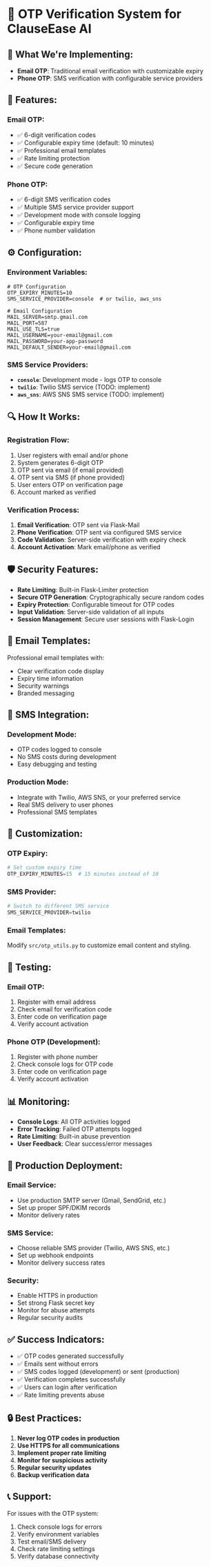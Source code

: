 # 🔐 OTP Verification System for ClauseEase AI

## **📱 What We're Implementing:**
- **Email OTP**: Traditional email verification with customizable expiry
- **Phone OTP**: SMS verification with configurable service providers

## **🚀 Features:**

### **Email OTP:**
- ✅ 6-digit verification codes
- ✅ Configurable expiry time (default: 10 minutes)
- ✅ Professional email templates
- ✅ Rate limiting protection
- ✅ Secure code generation

### **Phone OTP:**
- ✅ 6-digit SMS verification codes
- ✅ Multiple SMS service provider support
- ✅ Development mode with console logging
- ✅ Configurable expiry time
- ✅ Phone number validation

## **⚙️ Configuration:**

### **Environment Variables:**
```env
# OTP Configuration
OTP_EXPIRY_MINUTES=10
SMS_SERVICE_PROVIDER=console  # or twilio, aws_sns

# Email Configuration
MAIL_SERVER=smtp.gmail.com
MAIL_PORT=587
MAIL_USE_TLS=true
MAIL_USERNAME=your-email@gmail.com
MAIL_PASSWORD=your-app-password
MAIL_DEFAULT_SENDER=your-email@gmail.com
```

### **SMS Service Providers:**
- **`console`**: Development mode - logs OTP to console
- **`twilio`**: Twilio SMS service (TODO: implement)
- **`aws_sns`**: AWS SNS SMS service (TODO: implement)

## **🔍 How It Works:**

### **Registration Flow:**
1. User registers with email and/or phone
2. System generates 6-digit OTP
3. OTP sent via email (if email provided)
4. OTP sent via SMS (if phone provided)
5. User enters OTP on verification page
6. Account marked as verified

### **Verification Process:**
1. **Email Verification**: OTP sent via Flask-Mail
2. **Phone Verification**: OTP sent via configured SMS service
3. **Code Validation**: Server-side verification with expiry check
4. **Account Activation**: Mark email/phone as verified

## **🛡️ Security Features:**

- **Rate Limiting**: Built-in Flask-Limiter protection
- **Secure OTP Generation**: Cryptographically secure random codes
- **Expiry Protection**: Configurable timeout for OTP codes
- **Input Validation**: Server-side validation of all inputs
- **Session Management**: Secure user sessions with Flask-Login

## **📧 Email Templates:**

Professional email templates with:
- Clear verification code display
- Expiry time information
- Security warnings
- Branded messaging

## **📱 SMS Integration:**

### **Development Mode:**
- OTP codes logged to console
- No SMS costs during development
- Easy debugging and testing

### **Production Mode:**
- Integrate with Twilio, AWS SNS, or your preferred service
- Real SMS delivery to user phones
- Professional SMS templates

## **🔧 Customization:**

### **OTP Expiry:**
```python
# Set custom expiry time
OTP_EXPIRY_MINUTES=15  # 15 minutes instead of 10
```

### **SMS Provider:**
```python
# Switch to different SMS service
SMS_SERVICE_PROVIDER=twilio
```

### **Email Templates:**
Modify `src/otp_utils.py` to customize email content and styling.

## **🧪 Testing:**

### **Email OTP:**
1. Register with email address
2. Check email for verification code
3. Enter code on verification page
4. Verify account activation

### **Phone OTP (Development):**
1. Register with phone number
2. Check console logs for OTP code
3. Enter code on verification page
4. Verify account activation

## **📊 Monitoring:**

- **Console Logs**: All OTP activities logged
- **Error Tracking**: Failed OTP attempts logged
- **Rate Limiting**: Built-in abuse prevention
- **User Feedback**: Clear success/error messages

## **🚀 Production Deployment:**

### **Email Service:**
- Use production SMTP server (Gmail, SendGrid, etc.)
- Set up proper SPF/DKIM records
- Monitor delivery rates

### **SMS Service:**
- Choose reliable SMS provider (Twilio, AWS SNS, etc.)
- Set up webhook endpoints
- Monitor delivery success rates

### **Security:**
- Enable HTTPS in production
- Set strong Flask secret key
- Monitor for abuse attempts
- Regular security audits

## **✅ Success Indicators:**

- ✅ OTP codes generated successfully
- ✅ Emails sent without errors
- ✅ SMS codes logged (development) or sent (production)
- ✅ Verification completes successfully
- ✅ Users can login after verification
- ✅ Rate limiting prevents abuse

## **🔒 Best Practices:**

1. **Never log OTP codes in production**
2. **Use HTTPS for all communications**
3. **Implement proper rate limiting**
4. **Monitor for suspicious activity**
5. **Regular security updates**
6. **Backup verification data**

## **📞 Support:**

For issues with the OTP system:
1. Check console logs for errors
2. Verify environment variables
3. Test email/SMS delivery
4. Check rate limiting settings
5. Verify database connectivity 